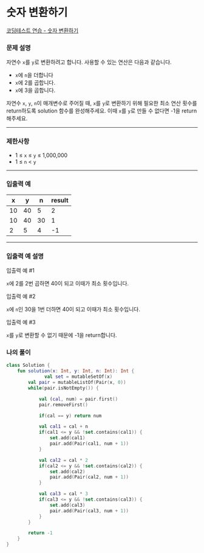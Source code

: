 # 숫자 변환하기

[코딩테스트 연습 - 숫자 변환하기](https://school.programmers.co.kr/learn/courses/30/lessons/154538)

### **문제 설명**

자연수 `x`를 `y`로 변환하려고 합니다. 사용할 수 있는 연산은 다음과 같습니다.

- `x`에 `n`을 더합니다
- `x`에 2를 곱합니다.
- `x`에 3을 곱합니다.

자연수 `x`, `y`, `n`이 매개변수로 주어질 때, `x`를 `y`로 변환하기 위해 필요한 최소 연산 횟수를 return하도록 solution 함수를 완성해주세요. 이때 `x`를 `y`로 만들 수 없다면 -1을 return 해주세요.

---

### 제한사항

- 1 ≤ `x` ≤ `y` ≤ 1,000,000
- 1 ≤ `n` < `y`

---

### 입출력 예

| x | y | n | result |
| --- | --- | --- | --- |
| 10 | 40 | 5 | 2 |
| 10 | 40 | 30 | 1 |
| 2 | 5 | 4 | -1 |

---

### 입출력 예 설명

입출력 예 #1

`x`에 2를 2번 곱하면 40이 되고 이때가 최소 횟수입니다.

입출력 예 #2

`x`에 `n`인 30을 1번 더하면 40이 되고 이때가 최소 횟수입니다.

입출력 예 #3

`x`를 `y`로 변환할 수 없기 때문에 -1을 return합니다.

### 나의 풀이

```kotlin
class Solution {
    fun solution(x: Int, y: Int, n: Int): Int {
			  val set = mutableSetOf(x)
        val pair = mutableListOf(Pair(x, 0))
        while(pair.isNotEmpty()) {

            val (cal, num) = pair.first()
            pair.removeFirst()

            if(cal == y) return num

            val cal1 = cal + n
            if(cal1 <= y && !set.contains(cal1)) {
                set.add(cal1)
                pair.add(Pair(cal1, num + 1))
            }

            val cal2 = cal * 2
            if(cal2 <= y && !set.contains(cal2)) {
                set.add(cal2)
                pair.add(Pair(cal2, num + 1))
            }

            val cal3 = cal * 3
            if(cal3 <= y && !set.contains(cal3)) {
                set.add(cal3)
                pair.add(Pair(cal3, num + 1))
            }
        }

        return -1
    }
}
```